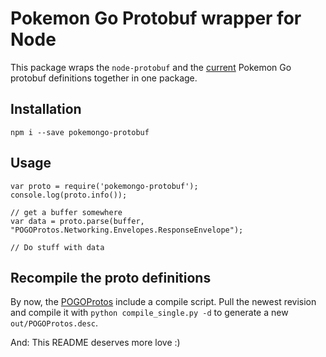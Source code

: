 # Pokemon Go Protobuf wrapper for Node

This package wraps the `node-protobuf` and the [current](https://github.com/AeonLucid/POGOProtos) Pokemon Go protobuf definitions together in one package.

## Installation

```
npm i --save pokemongo-protobuf
```

## Usage

```
var proto = require('pokemongo-protobuf');
console.log(proto.info());

// get a buffer somewhere
var data = proto.parse(buffer, "POGOProtos.Networking.Envelopes.ResponseEnvelope");

// Do stuff with data
```

## Recompile the proto definitions

By now, the [POGOProtos](https://github.com/AeonLucid/POGOProtos) include a compile script.
Pull the newest revision and compile it with `python compile_single.py -d` to generate a new
`out/POGOProtos.desc`.

And: This README deserves more love :)
